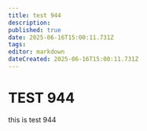 ```yaml
---
title: test 944
description: 
published: true
date: 2025-06-16T15:00:11.731Z
tags: 
editor: markdown
dateCreated: 2025-06-16T15:00:11.731Z
---
```


# TEST 944
this is test 944
